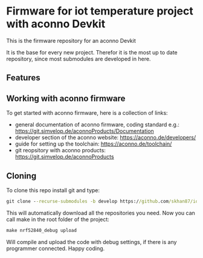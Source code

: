 # Firmware for iot temperature project with aconno Devkit

This is the firmware repository for an aconno Devkit  

It is the base for every new project.
Therefor it is the most up to date repository, since most submodules are developed in here.

## Features

## Working with aconno firmware

To get started with aconno firmware, here is a collection of links:
*  general documentation of aconno firmware, coding standard e.g.: https://git.simvelop.de/aconnoProducts/Documentation
*  developer section of the aconno website: https://aconno.de/developers/
*  guide for setting up the toolchain: https://aconno.de/toolchain/
*  git reopsitory with aconno products: https://git.simvelop.de/aconnoProducts

## Cloning

To clone this repo install git and type:
```cmd
git clone --recurse-submodules -b develop https://github.com/skhan87/iotTempCloud.git
```

This will automatically download all the repositories you need.
Now you can call make in the root folder of the project:

```cmd
make nrf52840_debug upload
```

Will compile and upload the code with debug settings, if there is any programmer connected.
Happy coding.
